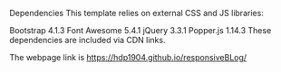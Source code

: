 Dependencies
This template relies on external CSS and JS libraries:

Bootstrap 4.1.3
Font Awesome 5.4.1
jQuery 3.3.1
Popper.js 1.14.3
These dependencies are included via CDN links.



The webpage link is https://hdp1904.github.io/responsiveBLog/
